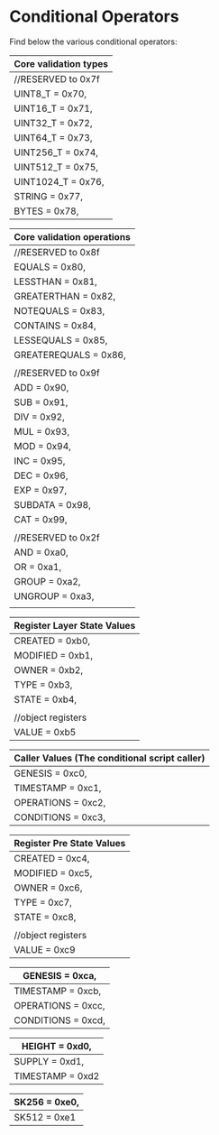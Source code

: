 # Conditional Operators

Find below the various conditional operators:

| Core validation types |
| --------------------- |
| //RESERVED to 0x7f    |
| UINT8\_T = 0x70,      |
| UINT16\_T = 0x71,     |
| UINT32\_T = 0x72,     |
| UINT64\_T = 0x73,     |
| UINT256\_T = 0x74,    |
| UINT512\_T = 0x75,    |
| UINT1024\_T = 0x76,   |
| STRING = 0x77,        |
| BYTES = 0x78,         |

| Core validation operations |
| -------------------------- |
| //RESERVED to 0x8f         |
| EQUALS = 0x80,             |
| LESSTHAN = 0x81,           |
| GREATERTHAN = 0x82,        |
| NOTEQUALS = 0x83,          |
| CONTAINS = 0x84,           |
| LESSEQUALS = 0x85,         |
| GREATEREQUALS = 0x86,      |
|                            |
| //RESERVED to 0x9f         |
| ADD = 0x90,                |
| SUB = 0x91,                |
| DIV = 0x92,                |
| MUL = 0x93,                |
| MOD = 0x94,                |
| INC = 0x95,                |
| DEC = 0x96,                |
| EXP = 0x97,                |
| SUBDATA = 0x98,            |
| CAT = 0x99,                |
|                            |
| //RESERVED to 0x2f         |
| AND = 0xa0,                |
| OR = 0xa1,                 |
| GROUP = 0xa2,              |
| UNGROUP = 0xa3,            |
|                            |



| Register Layer State Values |
| --------------------------- |
| CREATED = 0xb0,             |
| MODIFIED = 0xb1,            |
| OWNER = 0xb2,               |
| TYPE = 0xb3,                |
| STATE = 0xb4,               |
|                             |
| //object registers          |
| VALUE = 0xb5                |



| Caller Values (The conditional script caller) |
| --------------------------------------------- |
| GENESIS = 0xc0,                               |
| TIMESTAMP = 0xc1,                             |
| OPERATIONS = 0xc2,                            |
| CONDITIONS = 0xc3,                            |



| Register Pre State Values |
| ------------------------- |
| CREATED = 0xc4,           |
| MODIFIED = 0xc5,          |
| OWNER = 0xc6,             |
| TYPE = 0xc7,              |
| STATE = 0xc8,             |
|                           |
| //object registers        |
| VALUE = 0xc9              |



| GENESIS = 0xca,    |
| ------------------ |
| TIMESTAMP = 0xcb,  |
| OPERATIONS = 0xcc, |
| CONDITIONS = 0xcd, |



| HEIGHT = 0xd0,   |
| ---------------- |
| SUPPLY = 0xd1,   |
| TIMESTAMP = 0xd2 |



| SK256 = 0xe0, |
| ------------- |
| SK512 = 0xe1  |
